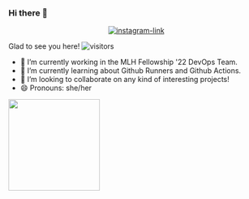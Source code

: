 ### Hi there 👋

<p align="center">
  <a href="https://www.linkedin.com/in/celina-c-1178591b4/"><img alt="instagram-link" src="https://img.shields.io/badge/LinkedIn-0077B5?style=for-the-badge&logo=linkedin&logoColor=white"></a>
</p>

Glad to see you here! ![visitors](https://visitor-badge.glitch.me/badge?page_id=${cellinacywinska}.${521023657})

- 🔭 I’m currently working in the  MLH Fellowship '22 DevOps Team.
- 🌱 I’m currently learning about Github Runners and Github Actions.
- 👯 I’m looking to collaborate on any kind of interesting projects!
- 😄 Pronouns: she/her

<img height="180em" src="https://github-readme-stats.vercel.app/api?username=cellinacywinska&show_icons=true&hide_border=true&&count_private=true&include_all_commits=true" />

